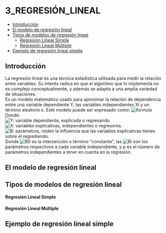 # 3_REGRESIÓN_LINEAL

* [Introducción](#introducción)
* [El modelo de regresión lineal](#El-modelo-de-regresión-lineal)
* [Tipos de modelos de regresión lineal](#Tipos-de-modelos-de-regresión-lineal)
	* [Regresión Lineal Simple](#Regresión-Lineal-Simple)
	* [Regresión Lineal Múltiple](#Regresión-Lineal-Múltiple)
* [Ejemplo de regresión lineal simple](#Ejemplo-de-regresión-lineal-simple)

## Introducción
La regresión lineal es una técnica estadística utilizada para medir la relación entre variables. Su interés radica en que el algoritmo que lo implementa no es complejo conceptualmente, y además se adapta a una amplia variedad de situaciones.  
Es un modelo matemático usado para aproximar la relación de dependencia entre una variable dependiente Y, las variables independientes Xi y un término aleatorio ε. Este modelo puede ser expresado como:
 ![formula](https://wikimedia.org/api/rest_v1/media/math/render/svg/604ec4765565e5860d9642d5a1c83c21b2975fbe)  
Donde:  
![Y](https://wikimedia.org/api/rest_v1/media/math/render/svg/95734a78eb8407939c3496cbfd92763ced1e41e1): variable dependiente, explicada o regresando.  
![X](https://wikimedia.org/api/rest_v1/media/math/render/svg/e7e2161077a4f6cdeb1efde7cc35f2ad56e1b271): variables explicativas, independientes o regresores.  
![B](https://wikimedia.org/api/rest_v1/media/math/render/svg/08d3571eb3197b3945aac52c103d9d93f3c1584b):  parámetros, miden la influencia que las variables explicativas tienen sobre el regrediendo.  
Donde ![B0](https://wikimedia.org/api/rest_v1/media/math/render/svg/40b42f71f244103a8fca3c76885c7580a92831c8) es la intersección o término "constante", las ![Bi](https://wikimedia.org/api/rest_v1/media/math/render/svg/6bcab0261faa0348dba736336a165863628b79a8) son los parámetros respectivos a cada variable independiente, y p es el número de parámetros independientes a tener en cuenta en la regresión.  
  
## El modelo de regresión lineal
## Tipos de modelos de regresión lineal
#### Regresión Lineal Simple
#### Regresión Lineal Múltiple
## Ejemplo de regresión lineal simple


